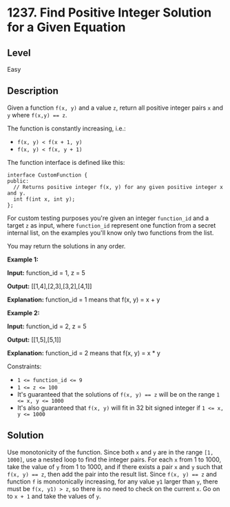 # 1237. Find Positive Integer Solution for a Given Equation
## Level
Easy

## Description
Given a function `f(x, y)` and a value `z`, return all positive integer pairs `x` and `y` where `f(x,y) == z`.

The function is constantly increasing, i.e.:

* `f(x, y) < f(x + 1, y)`
* `f(x, y) < f(x, y + 1)`

The function interface is defined like this: 
```
interface CustomFunction {
public:
  // Returns positive integer f(x, y) for any given positive integer x and y.
  int f(int x, int y);
};
```
For custom testing purposes you're given an integer `function_id` and a target `z` as input, where `function_id` represent one function from a secret internal list, on the examples you'll know only two functions from the list.  

You may return the solutions in any order.

**Example 1:**

**Input:** function_id = 1, z = 5

**Output:** [[1,4],[2,3],[3,2],[4,1]]

**Explanation:** function_id = 1 means that f(x, y) = x + y

**Example 2:**

**Input:** function_id = 2, z = 5

**Output:** [[1,5],[5,1]]

**Explanation:** function_id = 2 means that f(x, y) = x * y

Constraints:

* `1 <= function_id <= 9`
* `1 <= z <= 100`
* It's guaranteed that the solutions of `f(x, y) == z` will be on the range `1 <= x, y <= 1000`
* It's also guaranteed that `f(x, y)` will fit in 32 bit signed integer if `1 <= x, y <= 1000`

## Solution
Use monotonicity of the function. Since both `x` and `y` are in the range `[1, 1000]`, use a nested loop to find the integer pairs. For each `x` from 1 to 1000, take the value of `y` from 1 to 1000, and if there exists a pair `x` and `y` such that `f(x, y) == z`, then add the pair into the result list. Since `f(x, y) == z` and function `f` is monotonically increasing, for any value `y1` larger than `y`, there must be `f(x, y1) > z`, so there is no need to check on the current `x`. Go on to `x + 1` and take the values of `y`.
